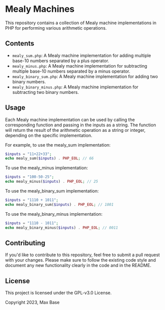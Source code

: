 # Mealy Machines

This repository contains a collection of Mealy machine implementations in PHP for performing various arithmetic operations.

## Contents

- `mealy_sum.php`: A Mealy machine implementation for adding multiple base-10 numbers separated by a plus operator.
- `mealy_minus.php`: A Mealy machine implementation for subtracting multiple base-10 numbers separated by a minus operator.
- `mealy_binary_sum.php`: A Mealy machine implementation for adding two binary numbers.
- `mealy_binary_minus.php`: A Mealy machine implementation for subtracting two binary numbers.

## Usage

Each Mealy machine implementation can be used by calling the corresponding function and passing in the inputs as a string. The function will return the result of the arithmetic operation as a string or integer, depending on the specific implementation.

For example, to use the mealy_sum implementation:

```php
$inputs = "11+22+33";
echo mealy_sum($inputs) . PHP_EOL; // 66
```

To use the mealy_minus implementation:
```php
$inputs = "100-50-25";
echo mealy_minus($inputs) . PHP_EOL; // 25
```

To use the mealy_binary_sum implementation:

```php
$inputs = "1110 + 1011";
echo mealy_binary_sum($inputs) . PHP_EOL; // 1001
```

To use the mealy_binary_minus implementation:

```php
$inputs = "1110 - 1011";
echo mealy_binary_minus($inputs) . PHP_EOL; // 0011
```

## Contributing

If you'd like to contribute to this repository, feel free to submit a pull request with your changes. Please make sure to follow the existing code style and document any new functionality clearly in the code and in the README.

## License

This project is licensed under the GPL-v3.0 License.

Copyright 2023, Max Base
